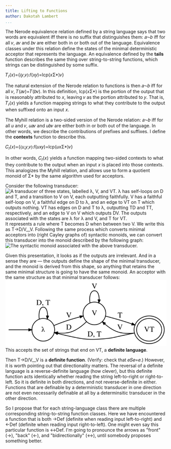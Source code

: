 ```yaml
---
title: Lifting to Functions
author: Dakotah Lambert
...
```


The Nerode equivalence relation defined by a string language
says that two words are equivalent
iff there is no suffix that distinguishes them:
𝑎⁓𝑏 iff for all 𝑣, 𝑎⁣𝑣 and 𝑏⁣𝑣 are
either both in or both out of the language.
Equivalence classes under this relation
define the states of the minimal deterministic acceptor
that represents the language.
An equivalence defined by the
**tails** function describes the same thing
over string-to-string functions,
which strings can be distinguished by some suffix.

𝑇<sub>𝑓</sub>(𝑥)={⟨𝑦,𝑣⟩:𝑓(𝑥⁣𝑦)=lcp(𝑥⁣Σ\*)⁣𝑣}

The natural extension of the Nerode relation to functions is then
𝑎⁓𝑏 iff for all 𝑣, 𝑇(𝑎⁣𝑣)=𝑇(𝑏⁣𝑣).
In this definition,
lcp(𝑥⁣Σ\*) is the portion of the output
that is reasonably attributed to 𝑥,
leaving 𝑣 as the portion attributed to 𝑦.
That is, 𝑇<sub>𝑓</sub>(𝑥) yields a function
mapping strings to what they contribute to the output
when suffixed onto an input 𝑥.

The Myhill relation is a two-sided version of the Nerode relation:
𝑎⁓𝑏 iff for all 𝑢 and 𝑣, 𝑢⁣𝑎⁣𝑣 and 𝑢⁣𝑏⁣𝑣 are
either both in or both out of the language.
In other words,
we describe the contributions of prefixes and suffixes.
I define the **contexts** function to describe this.

𝐶<sub>𝑓</sub>(𝑥)={⟨𝑢,𝑦,𝑣⟩:𝑓(𝑢⁣𝑥⁣𝑦)=lcp(𝑢⁣𝑥⁣Σ\*)⁣𝑣}

In other words, 𝐶<sub>𝑓</sub>(𝑥) yields a function
mapping two-sided contexts to what they contribute to the output
when an input 𝑥 is placed into those contexts.
This analogizes the Myhill relation,
and allows use to form a quotient monoid of Σ\*
by the same algorithm used for acceptors.

Consider the following transducer:
<br />
![A transducer of three states, labelled λ, V, and VT.
  λ has self-loops on D and T, and a transition to V on V,
  each outputting faithfully.
  V has a faithful self-loop on V,
  a faithful edge on D to λ,
  and an edge to VT on T which outputs nothing.
  VT has edges on D and T to λ, outputting TD and TT, respectively,
  and an edge to V on V which outputs DV.
  The outputs associated with the states are
  λ for λ and V, and T for VT.
](./ivv.svg)
<br />
It represents a rule where T becomes D when between two V.
We write this as T→D/V\_\_V.
Following the same process which converts minimal acceptors
into (right Cayley graphs of) syntactic monoids,
we can convert this transducer into
the monoid described by the following graph:
<br />
![The syntactic monoid
associated with the above transducer.](./ivv-mon.svg)

Given this presentation,
it looks as if the outputs are irrelevant.
And in a sense they are —
the outputs define the shape of the minimal transducer,
and the monoid is derived from this shape,
so anything that retains the same minimal structure
is going to have the same monoid.
An acceptor with the same structure
as that minimal transducer follows:
<br />
![Acceptor for "end on VT".](./evt.svg)
<br />
This accepts the set of strings that end on VT,
a **definite language**.

Then T→D/V__V is a **definite function**.
(Verify: check that 𝑒⁢𝑆⁢𝑒=𝑒.)
However, it is worth pointing out that directionality matters.
The reversal of a definite language
is a reverse-definite language (how clever),
but this definite function acts identically
whether reading the string left-to-right or right-to-left.
So it is definite in both directions,
and not reverse-definite in either.
Functions that are definable by a deterministic transducer
in one direction are not even necessarily
definable at all by a determinsitic transducer in the other direction.

So I propose that for each string-language class
there are multiple corresponding string-to-string function classes.
Here we have encountered a function that is both
→Def (definite when reading input left-to-right) and
←Def (definite when reading input right-to-left).
One might even say this particular function is
↔Def.
I'm going to pronounce the arrows as
"front" (→), "back" (←), and "bidirectionally" (↔),
until somebody proposes something better.
